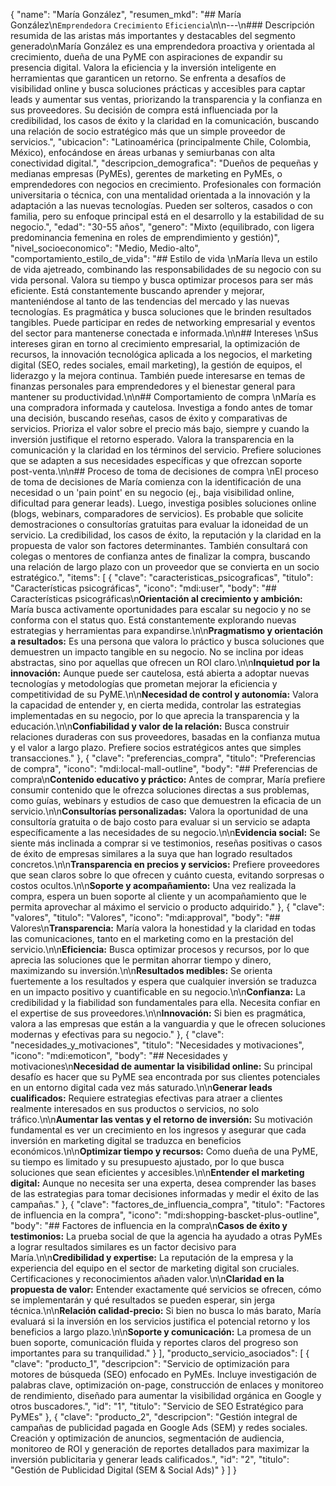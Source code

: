 {
  "name": "María González",
  "resumen_mkd": "## María González\n`Emprendedora` `Crecimiento` `Eficiencia`\n\n---\n### Descripción resumida de las aristas más importantes y destacables del segmento generado\nMaría González es una emprendedora proactiva y orientada al crecimiento, dueña de una PyME con aspiraciones de expandir su presencia digital. Valora la eficiencia y la inversión inteligente en herramientas que garanticen un retorno. Se enfrenta a desafíos de visibilidad online y busca soluciones prácticas y accesibles para captar leads y aumentar sus ventas, priorizando la transparencia y la confianza en sus proveedores. Su decisión de compra está influenciada por la credibilidad, los casos de éxito y la claridad en la comunicación, buscando una relación de socio estratégico más que un simple proveedor de servicios.",
  "ubicacion": "Latinoamérica (principalmente Chile, Colombia, México), enfocándose en áreas urbanas y semiurbanas con alta conectividad digital.",
  "descripcion_demografica": "Dueños de pequeñas y medianas empresas (PyMEs), gerentes de marketing en PyMEs, o emprendedores con negocios en crecimiento. Profesionales con formación universitaria o técnica, con una mentalidad orientada a la innovación y la adaptación a las nuevas tecnologías. Pueden ser solteros, casados o con familia, pero su enfoque principal está en el desarrollo y la estabilidad de su negocio.",
  "edad": "30-55 años",
  "genero": "Mixto (equilibrado, con ligera predominancia femenina en roles de emprendimiento y gestión)",
  "nivel_socioeconomico": "Medio, Medio-alto",
  "comportamiento_estilo_de_vida": "## Estilo de vida \nMaría lleva un estilo de vida ajetreado, combinando las responsabilidades de su negocio con su vida personal. Valora su tiempo y busca optimizar procesos para ser más eficiente. Está constantemente buscando aprender y mejorar, manteniéndose al tanto de las tendencias del mercado y las nuevas tecnologías. Es pragmática y busca soluciones que le brinden resultados tangibles. Puede participar en redes de networking empresarial y eventos del sector para mantenerse conectada e informada.\n\n## Intereses \nSus intereses giran en torno al crecimiento empresarial, la optimización de recursos, la innovación tecnológica aplicada a los negocios, el marketing digital (SEO, redes sociales, email marketing), la gestión de equipos, el liderazgo y la mejora continua. También puede interesarse en temas de finanzas personales para emprendedores y el bienestar general para mantener su productividad.\n\n## Comportamiento de compra \nMaría es una compradora informada y cautelosa. Investiga a fondo antes de tomar una decisión, buscando reseñas, casos de éxito y comparativas de servicios. Prioriza el valor sobre el precio más bajo, siempre y cuando la inversión justifique el retorno esperado. Valora la transparencia en la comunicación y la claridad en los términos del servicio. Prefiere soluciones que se adapten a sus necesidades específicas y que ofrezcan soporte post-venta.\n\n## Proceso de toma de decisiones de compra \nEl proceso de toma de decisiones de María comienza con la identificación de una necesidad o un 'pain point' en su negocio (ej., baja visibilidad online, dificultad para generar leads). Luego, investiga posibles soluciones online (blogs, webinars, comparadores de servicios). Es probable que solicite demostraciones o consultorías gratuitas para evaluar la idoneidad de un servicio. La credibilidad, los casos de éxito, la reputación y la claridad en la propuesta de valor son factores determinantes. También consultará con colegas o mentores de confianza antes de finalizar la compra, buscando una relación de largo plazo con un proveedor que se convierta en un socio estratégico.",
  "items": [
    {
      "clave": "caracteristicas_psicograficas",
      "titulo": "Características psicográficas",
      "icono": "mdi:user",
      "body": "## Características psicográficas\n**Orientación al crecimiento y ambición:** María busca activamente oportunidades para escalar su negocio y no se conforma con el status quo. Está constantemente explorando nuevas estrategias y herramientas para expandirse.\n\n**Pragmatismo y orientación a resultados:** Es una persona que valora lo práctico y busca soluciones que demuestren un impacto tangible en su negocio. No se inclina por ideas abstractas, sino por aquellas que ofrecen un ROI claro.\n\n**Inquietud por la innovación:** Aunque puede ser cautelosa, está abierta a adoptar nuevas tecnologías y metodologías que prometan mejorar la eficiencia y competitividad de su PyME.\n\n**Necesidad de control y autonomía:** Valora la capacidad de entender y, en cierta medida, controlar las estrategias implementadas en su negocio, por lo que aprecia la transparencia y la educación.\n\n**Confiabilidad y valor de la relación:** Busca construir relaciones duraderas con sus proveedores, basadas en la confianza mutua y el valor a largo plazo. Prefiere socios estratégicos antes que simples transacciones."
    },
    {
      "clave": "preferencias_compra",
      "titulo": "Preferencias de compra",
      "icono": "mdi:local-mall-outline",
      "body": "## Preferencias de compra\n**Contenido educativo y práctico:** Antes de comprar, María prefiere consumir contenido que le ofrezca soluciones directas a sus problemas, como guías, webinars y estudios de caso que demuestren la eficacia de un servicio.\n\n**Consultorías personalizadas:** Valora la oportunidad de una consultoría gratuita o de bajo costo para evaluar si un servicio se adapta específicamente a las necesidades de su negocio.\n\n**Evidencia social:** Se siente más inclinada a comprar si ve testimonios, reseñas positivas o casos de éxito de empresas similares a la suya que han logrado resultados concretos.\n\n**Transparencia en precios y servicios:** Prefiere proveedores que sean claros sobre lo que ofrecen y cuánto cuesta, evitando sorpresas o costos ocultos.\n\n**Soporte y acompañamiento:** Una vez realizada la compra, espera un buen soporte al cliente y un acompañamiento que le permita aprovechar al máximo el servicio o producto adquirido."
    },
    {
      "clave": "valores",
      "titulo": "Valores",
      "icono": "mdi:approval",
      "body": "## Valores\n**Transparencia:** María valora la honestidad y la claridad en todas las comunicaciones, tanto en el marketing como en la prestación del servicio.\n\n**Eficiencia:** Busca optimizar procesos y recursos, por lo que aprecia las soluciones que le permitan ahorrar tiempo y dinero, maximizando su inversión.\n\n**Resultados medibles:** Se orienta fuertemente a los resultados y espera que cualquier inversión se traduzca en un impacto positivo y cuantificable en su negocio.\n\n**Confianza:** La credibilidad y la fiabilidad son fundamentales para ella. Necesita confiar en el expertise de sus proveedores.\n\n**Innovación:** Si bien es pragmática, valora a las empresas que están a la vanguardia y que le ofrecen soluciones modernas y efectivas para su negocio."
    },
    {
      "clave": "necesidades_y_motivaciones",
      "titulo": "Necesidades y motivaciones",
      "icono": "mdi:emoticon",
      "body": "## Necesidades y motivaciones\n**Necesidad de aumentar la visibilidad online:** Su principal desafío es hacer que su PyME sea encontrada por sus clientes potenciales en un entorno digital cada vez más saturado.\n\n**Generar leads cualificados:** Requiere estrategias efectivas para atraer a clientes realmente interesados en sus productos o servicios, no solo tráfico.\n\n**Aumentar las ventas y el retorno de inversión:** Su motivación fundamental es ver un crecimiento en los ingresos y asegurar que cada inversión en marketing digital se traduzca en beneficios económicos.\n\n**Optimizar tiempo y recursos:** Como dueña de una PyME, su tiempo es limitado y su presupuesto ajustado, por lo que busca soluciones que sean eficientes y accesibles.\n\n**Entender el marketing digital:** Aunque no necesita ser una experta, desea comprender las bases de las estrategias para tomar decisiones informadas y medir el éxito de las campañas."
    },
    {
      "clave": "factores_de_influencia_compra",
      "titulo": "Factores de influencia en la compra",
      "icono": "mdi:shopping-bascket-plus-outline",
      "body": "## Factores de influencia en la compra\n**Casos de éxito y testimonios:** La prueba social de que la agencia ha ayudado a otras PyMEs a lograr resultados similares es un factor decisivo para María.\n\n**Credibilidad y expertise:** La reputación de la empresa y la experiencia del equipo en el sector de marketing digital son cruciales. Certificaciones y reconocimientos añaden valor.\n\n**Claridad en la propuesta de valor:** Entender exactamente qué servicios se ofrecen, cómo se implementarán y qué resultados se pueden esperar, sin jerga técnica.\n\n**Relación calidad-precio:** Si bien no busca lo más barato, María evaluará si la inversión en los servicios justifica el potencial retorno y los beneficios a largo plazo.\n\n**Soporte y comunicación:** La promesa de un buen soporte, comunicación fluida y reportes claros del progreso son importantes para su tranquilidad."
    }
  ],
  "producto_servicio_asociados": [
    {
      "clave": "producto_1",
      "descripcion": "Servicio de optimización para motores de búsqueda (SEO) enfocado en PyMEs. Incluye investigación de palabras clave, optimización on-page, construcción de enlaces y monitoreo de rendimiento, diseñado para aumentar la visibilidad orgánica en Google y otros buscadores.",
      "id": "1",
      "titulo": "Servicio de SEO Estratégico para PyMEs"
    },
    {
      "clave": "producto_2",
      "descripcion": "Gestión integral de campañas de publicidad pagada en Google Ads (SEM) y redes sociales. Creación y optimización de anuncios, segmentación de audiencia, monitoreo de ROI y generación de reportes detallados para maximizar la inversión publicitaria y generar leads calificados.",
      "id": "2",
      "titulo": "Gestión de Publicidad Digital (SEM & Social Ads)"
    }
  ]
}